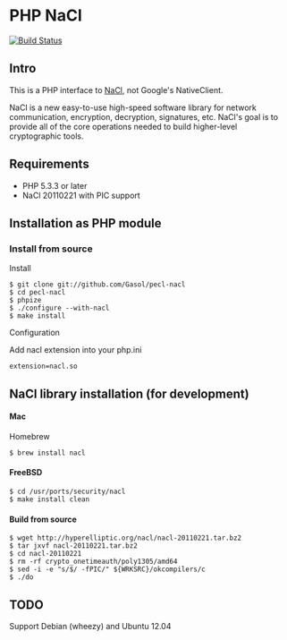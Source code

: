 PHP NaCl
========

[![Build Status](https://travis-ci.org/Gasol/pecl-nacl.svg)](https://travis-ci.org/Gasol/pecl-nacl)

Intro
-----

This is a PHP interface to [NaCl](https://nacl.cr.yp.to/), not Google's NativeClient. 

NaCl is a new easy-to-use high-speed software library for network communication, encryption, decryption, signatures, etc. NaCl's goal is to provide all of the core operations needed to build higher-level cryptographic tools.

Requirements
------------

* PHP 5.3.3 or later
* NaCl 20110221 with PIC support

Installation as PHP module
------------

### Install from source

Install

    $ git clone git://github.com/Gasol/pecl-nacl
    $ cd pecl-nacl
    $ phpize
    $ ./configure --with-nacl
    $ make install

Configuration

Add nacl extension into your php.ini

    extension=nacl.so


NaCl library installation (for development)
-----------------------

#### Mac

Homebrew

    $ brew install nacl

#### FreeBSD

    $ cd /usr/ports/security/nacl
    $ make install clean

#### Build from source

    $ wget http://hyperelliptic.org/nacl/nacl-20110221.tar.bz2
    $ tar jxvf nacl-20110221.tar.bz2
    $ cd nacl-20110221
    $ rm -rf crypto_onetimeauth/poly1305/amd64
    $ sed -i -e "s/$/ -fPIC/" ${WRKSRC}/okcompilers/c
    $ ./do

TODO
----

Support Debian (wheezy) and Ubuntu 12.04
